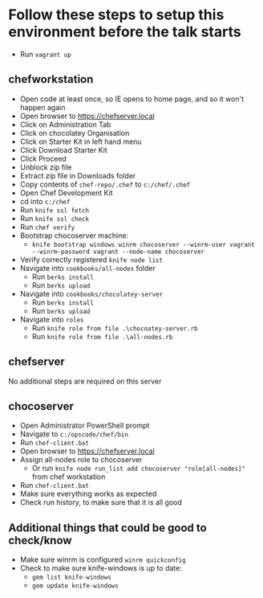 # Follow these steps to setup this environment before the talk starts

* Run `vagrant up`

## chefworkstation

* Open code at least once, so IE opens to home page, and so it won't happen again
* Open browser to https://chefserver.local
* Click on Administration Tab
* Click on chocolatey Organisation
* Click on Starter Kit in left hand menu
* Click Download Starter Kit
* Click Proceed
* Unblock zip file
* Extract zip file in Downloads folder
* Copy contents of `chef-repo/.chef` to `c:/chef/.chef`
* Open Chef Development Kit
* cd into `c:/chef`
* Run `knife ssl fetch`
* Run `knife ssl check`
* Run `chef verify`
* Bootstrap chocoserver machine:
  * `knife bootstrap windows winrm chocoserver --winrm-user vagrant --winrm-password vagrant --node-name chocoserver`
* Verify correctly registered `knife node list`
* Navigate into `cookbooks/all-nodes` folder
  * Run `berks install`
  * Run `berks upload`
* Navigate into `cookbooks/chocolatey-server`
  * Run `berks install`
  * Run `berks upload`
* Navigate into `roles`
  * Run `knife role from file .\chocoatey-server.rb`
  * Run `knife role from file .\all-nodes.rb`

## chefserver

No additional steps are required on this server

## chocoserver

* Open Administrator PowerShell prompt
* Navigate to `c:/opscode/chef/bin`
* Run `chef-client.bat`
* Open browser to https://chefserver.local
* Assign all-nodes role to chocoserver
  * Or run `knife node run_list add chocoserver "role[all-nodes]"` from chef workstation
* Run `chef-client.bat`
* Make sure everything works as expected
* Check run history, to make sure that it is all good

## Additional things that could be good to check/know

* Make sure winrm is configured `winrm quickconfig`
* Check to make sure knife-windows is up to date:
  * `gem list knife-windows`
  * `gem update knife-windows`

